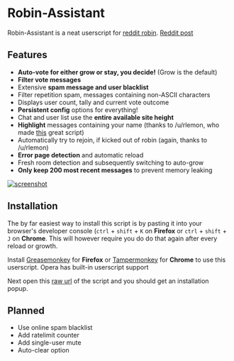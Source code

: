 # Robin-Assistant
Robin-Assistant is a neat userscript for [reddit robin](https://www.reddit.com/robin/). [Reddit post](https://www.reddit.com/r/sglafo/comments/4d1j68/robin_assistant_lightweight_and_featurerich/)

## Features

* **Auto-vote for either grow or stay, you decide!** (Grow is the default)
* **Filter vote messages**
* Extensive **spam message and user blacklist**
* Filter repetition spam, messages containing non-ASCII characters
* Displays user count, tally and current vote outcome
* **Persistent config** options for everything!
* Chat and user list use the **entire available site height**
* **Highlight** messages containing your name (thanks to /u/rlemon, who made [this](https://gist.github.com/rlemon/cc13cb4c31861e5d5ba2a92bfc920aeb) great script)
* Automatically try to rejoin, if kicked out of robin (again, thanks to /u/rlemon)
* **Error page detection** and automatic reload
* Fresh room detection and subsequently switching to auto-grow
* **Only keep 200 most recent messages** to prevent memory leaking

[![screenshot](https://raw.githubusercontent.com/LeoVerto/Robin-Assistant/dev/screenshot.png)](#screenshot)

## Installation

The by far easiest way to install this script is by pasting it into your browser's developer console (`ctrl` + `shift` + `K` on **Firefox** or `ctrl` + `shift` + `J` on **Chrome**. This will however require you do do that again after every reload or growth.

Install [Greasemonkey](https://addons.mozilla.org/en-US/firefox/addon/greasemonkey/) for **Firefox** or [Tampermonkey](https://chrome.google.com/webstore/detail/tampermonkey/dhdgffkkebhmkfjojejmpbldmpobfkfo) for **Chrome** to use this userscript.
Opera has built-in userscript support

Next open this [raw url](https://github.com/LeoVerto/Robin-Assistant/raw/master/robin-assistant.user.js) of the script and you should get an installation popup.

## Planned

* Use online spam blacklist
* Add ratelimit counter
* Add single-user mute
* Auto-clear option
